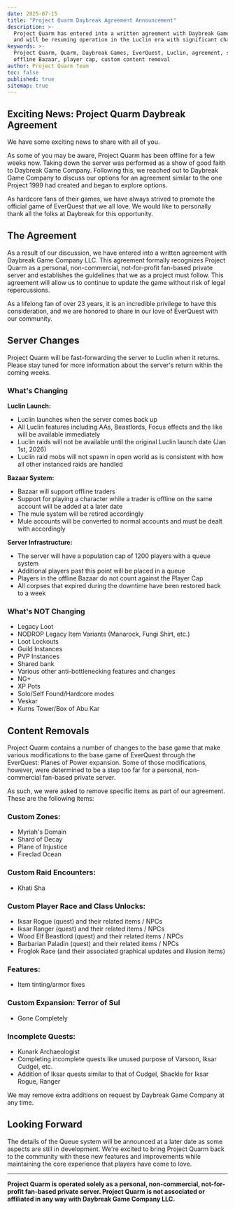 ```yaml
---
date: 2025-07-15
title: "Project Quarm Daybreak Agreement Announcement"
description: >-
  Project Quarm has entered into a written agreement with Daybreak Game Company LLC 
  and will be resuming operation in the Luclin era with significant changes and improvements.
keywords: >-
  Project Quarm, Quarm, Daybreak Games, EverQuest, Luclin, agreement, server restart,
  offline Bazaar, player cap, custom content removal
author: Project Quarm Team
toc: false
published: true
sitemap: true
---
```


## Exciting News: Project Quarm Daybreak Agreement

We have some exciting news to share with all of you.

As some of you may be aware, Project Quarm has been offline for a few weeks now. Taking down the server was performed as a show of good faith to Daybreak Game Company. Following this, we reached out to Daybreak Game Company to discuss our options for an agreement similar to the one Project 1999 had created and began to explore options.

As hardcore fans of their games, we have always strived to promote the official game of EverQuest that we all love. We would like to personally thank all the folks at Daybreak for this opportunity.

## The Agreement

As a result of our discussion, we have entered into a written agreement with Daybreak Game Company LLC. This agreement formally recognizes Project Quarm as a personal, non-commercial, not-for-profit fan-based private server and establishes the guidelines that we as a project must follow. This agreement will allow us to continue to update the game without risk of legal repercussions.

As a lifelong fan of over 23 years, it is an incredible privilege to have this consideration, and we are honored to share in our love of EverQuest with our community.

## Server Changes

Project Quarm will be fast-forwarding the server to Luclin when it returns. Please stay tuned for more information about the server's return within the coming weeks.

### What's Changing

**Luclin Launch:**
- Luclin launches when the server comes back up
- All Luclin features including AAs, Beastlords, Focus effects and the like will be available immediately
- Luclin raids will not be available until the original Luclin launch date (Jan 1st, 2026)
- Luclin raid mobs will not spawn in open world as is consistent with how all other instanced raids are handled

**Bazaar System:**
- Bazaar will support offline traders
- Support for playing a character while a trader is offline on the same account will be added at a later date
- The mule system will be retired accordingly
- Mule accounts will be converted to normal accounts and must be dealt with accordingly

**Server Infrastructure:**
- The server will have a population cap of 1200 players with a queue system
- Additional players past this point will be placed in a queue
- Players in the offline Bazaar do not count against the Player Cap
- All corpses that expired during the downtime have been restored back to a week

### What's NOT Changing

- Legacy Loot
- NODROP Legacy Item Variants (Manarock, Fungi Shirt, etc.)
- Loot Lockouts
- Guild Instances
- PVP Instances
- Shared bank
- Various other anti-bottlenecking features and changes
- NG+
- XP Pots
- Solo/Self Found/Hardcore modes
- Veskar
- Kurns Tower/Box of Abu Kar

## Content Removals

Project Quarm contains a number of changes to the base game that make various modifications to the base game of EverQuest through the EverQuest: Planes of Power expansion. Some of those modifications, however, were determined to be a step too far for a personal, non-commercial fan-based private server.

As such, we were asked to remove specific items as part of our agreement. These are the following items:

### Custom Zones:
- Myriah's Domain
- Shard of Decay
- Plane of Injustice
- Fireclad Ocean

### Custom Raid Encounters:
- Khati Sha

### Custom Player Race and Class Unlocks:
- Iksar Rogue (quest) and their related items / NPCs
- Iksar Ranger (quest) and their related items / NPCs
- Wood Elf Beastlord (quest) and their related items / NPCs
- Barbarian Paladin (quest) and their related items / NPCs
- Froglok Race (and their associated graphical updates and illusion items)

### Features:
- Item tinting/armor fixes

### Custom Expansion: Terror of Sul
- Gone Completely

### Incomplete Quests:
- Kunark Archaeologist
- Completing incomplete quests like unused purpose of Varsoon, Iksar Cudgel, etc.
- Addition of Iksar quests similar to that of Cudgel, Shackle for Iksar Rogue, Ranger

We may remove extra additions on request by Daybreak Game Company at any time.

## Looking Forward

The details of the Queue system will be announced at a later date as some aspects are still in development. We're excited to bring Project Quarm back to the community with these new features and improvements while maintaining the core experience that players have come to love.

---

**Project Quarm is operated solely as a personal, non-commercial, not-for-profit fan-based private server. Project Quarm is not associated or affiliated in any way with Daybreak Game Company LLC.** 
